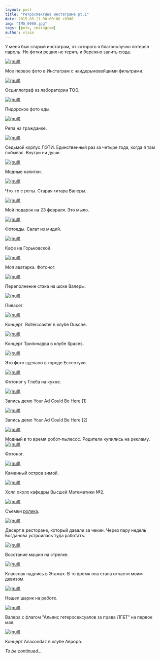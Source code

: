 ```yaml
---
layout: post
title: "Ретроспектива инстаграма pt.1"
date: 2015-03-11 00:00:00 +0300
img: "IMG_0060.jpg"
tags: [фото, instagram]
author: vlaim
---
```


У меня был старый инстаграм, от которого я благополучно потерял пароль. Но фотки решил не терять и бережно залить сюда.

[![(null)](/assets/img/IMG_0060.jpg)](/assets/img/IMG_0060.jpg)

Мое первое фото в Инстаграм с наидерьмовейшими фильтрами.

[![(null)](/assets/img/IMG_0062.jpg)](/assets/img/IMG_0062.jpg)

Осциллограф из лаборатории ТОЭ.

[![(null)](/assets/img/IMG_0067.jpg)](/assets/img/IMG_0067.jpg)

Пидорское фото еды.

[![(null)](/assets/img/IMG_0080.jpg)](/assets/img/IMG_0080.jpg)

Репа на гражданке.

[![(null)](/assets/img/IMG_0086.jpg)](/assets/img/IMG_0086.jpg)

Седьмой корпус ЛЭТИ. Единственный раз за четыре года, когда я там побывал. Внутри ни души.

[![(null)](/assets/img/IMG_0091.jpg)](/assets/img/IMG_0091.jpg)

Модные напитки.

[![(null)](/assets/img/IMG_0132.jpg)](/assets/img/IMG_0132.jpg)

Что-то с репы. Старая гитара Валеры.

[![(null)](/assets/img/IMG_0143.jpg)](/assets/img/IMG_0143.jpg)

Мой подарок на 23 февраля. Это мыло.

[![(null)](/assets/img/IMG_0146.jpg)](/assets/img/IMG_0146.jpg)

Фотоеды. Салат из мидий.

[![(null)](/assets/img/IMG_0168.jpg)](/assets/img/IMG_0168.jpg)

Кафе на Горьковской.

[![(null)](/assets/img/IMG_0170.jpg)](/assets/img/IMG_0170.jpg)

Моя аватарка. Фотоног.

[![(null)](/assets/img/IMG_0208.jpg)](/assets/img/IMG_0208.jpg)

Переполнение стэка на шохе Валеры.

[![(null)](/assets/img/IMG_0223.jpg)](/assets/img/IMG_0223.jpg)

Пивасег.

[![(null)](/assets/img/IMG_0256.jpg)](/assets/img/IMG_0256.jpg)

Концерт  Rollercoaster в клубе Dusche.

[![(null)](/assets/img/IMG_0270.jpg)](/assets/img/IMG_0270.jpg)

Концерт Трипинадва в клубе Spaces.

[![(null)](/assets/img/IMG_0272.jpg)](/assets/img/IMG_0272.jpg)

Это фото сделано в городе Ессентуки.

[![(null)](/assets/img/IMG_0276.jpg)](/assets/img/IMG_0276.jpg)

Фотоног у Глеба на кухне.

[![(null)](/assets/img/IMG_0280.jpg)](/assets/img/IMG_0280.jpg)

Запись демо Your Ad Could Be Here [1]

[![(null)](/assets/img/IMG_0289.jpg)](/assets/img/IMG_0289.jpg)

Запись демо Your Ad Could Be Here [2]

[![(null)](/assets/img/IMG_0365.jpg)](/assets/img/IMG_0365.jpg)

Модный в то время робот-пылесос. Родители купились на рекламу.[![(null)](/assets/img/IMG_0369.jpg)](/assets/img/IMG_0369.jpg)

Фотоног. 

[![(null)](/assets/img/IMG_0396.jpg)](/assets/img/IMG_0396.jpg)

Каменный остров зимой.

[![(null)](/assets/img/IMG_0400.jpg)](/assets/img/IMG_0400.jpg)

Холл около кафедры Высшей Математики №2.

[![(null)](/assets/img/IMG_0442.jpg)](/assets/img/IMG_0442.jpg)

Съемки [ролика](http://www.youtube.com/watch?v=vdxi3A-4Sr4).

[![(null)](/assets/img/IMG_0469.jpg)](/assets/img/IMG_0469.jpg)

Десерт в ресторане, который давали за чекин. Через пару недель Богданова устроилась туда работать.

[![(null)](/assets/img/IMG_0423.jpg)](/assets/img/IMG_0423.jpg)

Восстание машин на стрелке.

[![(null)](/assets/img/IMG_0541.jpg)](/assets/img/IMG_0541.jpg)

Классная надпись в Этажах. В то время она стала отчасти моим девизом.

[![(null)](/assets/img/IMG_0551.jpg)](/assets/img/IMG_0551.jpg)

Нашел шарик на работе.

[![(null)](/assets/img/IMG_0586.jpg)](/assets/img/IMG_0586.jpg)

Валера с флагом "Альянс гетеросексуалов за права ЛГБТ" на первое мая.

[![(null)](/assets/img/IMG_0808.jpg)](/assets/img/IMG_0808.jpg)

Концерт Anacondaz в клубе Аврора.

_To be continued..._
